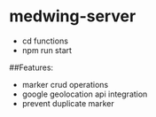 # medwing-server

- cd functions
- npm run start

##Features:
- marker crud operations
- google geolocation api integration
- prevent duplicate marker